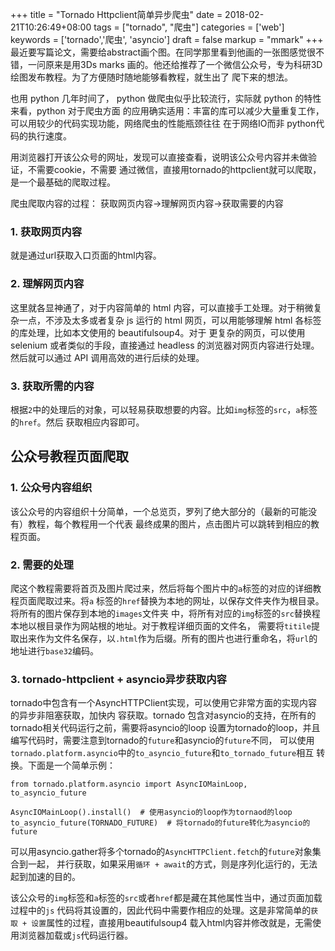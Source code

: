 +++
title = "Tornado Httpclient简单异步爬虫"
date = 2018-02-21T10:26:49+08:00
tags = ["tornado", "爬虫"]
categories = ['web']
keywords = ['tornado','爬虫', 'asyncio']
draft = false
markup = "mmark"
+++
最近要写篇论文，需要给abstract画个图。在同学那里看到他画的一张图感觉很不错，一问原来是用3Ds marks
画的。他还给推荐了一个微信公众号，专为科研3D绘图发布教程。为了方便随时随地能够看教程，就生出了
爬下来的想法。
<!--more-->
也用 python 几年时间了， python 做爬虫似乎比较流行，实际就 python 的特性来看，python 对于爬虫方面
的应用确实适用：丰富的库可以减少大量重复工作，可以用较少的代码实现功能，网络爬虫的性能瓶颈往往
在于网络IO而非 python代码的执行速度。

用浏览器打开该公众号的网址，发现可以直接查看，说明该公众号内容并未做验证，不需要cookie，不需要
通过微信，直接用tornado的httpclient就可以爬取，是一个最基础的爬取过程。

爬虫爬取内容的过程：
获取网页内容->理解网页内容->获取需要的内容

### 1. 获取网页内容
就是通过url获取入口页面的html内容。

### 2. 理解网页内容
这里就各显神通了，对于内容简单的 html 内容，可以直接手工处理。对于稍微复杂一点，不涉及太多或者复杂
 js 运行的 html 网页，可以用能够理解 html 各标签的库处理，比如本文使用的 beautifulsoup4。对于
更复杂的网页，可以使用 selenium 或者类似的手段，直接通过 headless 的浏览器对网页内容进行处理。
然后就可以通过 API 调用高效的进行后续的处理。

### 3. 获取所需的内容
根据`2`中的处理后的对象，可以轻易获取想要的内容。比如`img`标签的`src`，`a`标签的`href`。然后
获取相应内容即可。

## 公众号教程页面爬取
### 1. 公众号内容组织
该公众号的内容组织十分简单，一个总览页，罗列了绝大部分的（最新的可能没有）教程，每个教程用一个代表
最终成果的图片，点击图片可以跳转到相应的教程页面。

### 2. 需要的处理
爬这个教程需要将首页及图片爬过来，然后将每个图片中的`a`标签的对应的详细教程页面爬取过来。将`a`
标签的`href`替换为本地的网址，以保存文件夹作为根目录。将所有的图片保存到本地的`images`文件夹
中，将所有对应的`img`标签的`src`替换程本地以根目录作为网站根的地址。对于教程详细页面的文件名，
需要将`titile`提取出来作为文件名保存，以`.html`作为后缀。所有的图片也进行重命名，将`url`的
地址进行`base32`编码。

### 3. tornado-httpclient + asyncio异步获取内容
tornado中包含有一个AsyncHTTPClient实现，可以使用它非常方面的实现内容的异步非阻塞获取，加快内
容获取。tornado 包含对asyncio的支持，在所有的tornado相关代码运行之前，需要将asyncio的loop
设置为tornado的loop，并且编写代码时，需要注意到tornado的`future`和asyncio的`future`不同，
可以使用`tornado.platform.asyncio`中的`to_asyncio_future`和`to_tornado_future`相互
转换。下面是一个简单示例：

    from tornado.platform.asyncio import AsyncIOMainLoop, to_asyncio_future

    AsyncIOMainLoop().install()  # 使用asyncio的loop作为tornaod的loop
    to_asyncio_future(TORNADO_FUTURE)  # 将tornado的future转化为asyncio的future

可以用asyncio.gather将多个tornado的`AsyncHTTPClient.fetch`的`future`对象集合到一起，
并行获取，如果采用`循环 + await`的方式，则是序列化运行的，无法起到加速的目的。

该公众号的`img`标签和`a`标签的`src`或者`href`都是藏在其他属性当中，通过页面加载过程中的`js`
代码将其设置的，因此代码中需要作相应的处理。这是非常简单的`获取 + 设置`属性的过程，直接用beautifulsoup4
载入html内容并修改就是，无需使用浏览器加载或`js`代码运行器。
